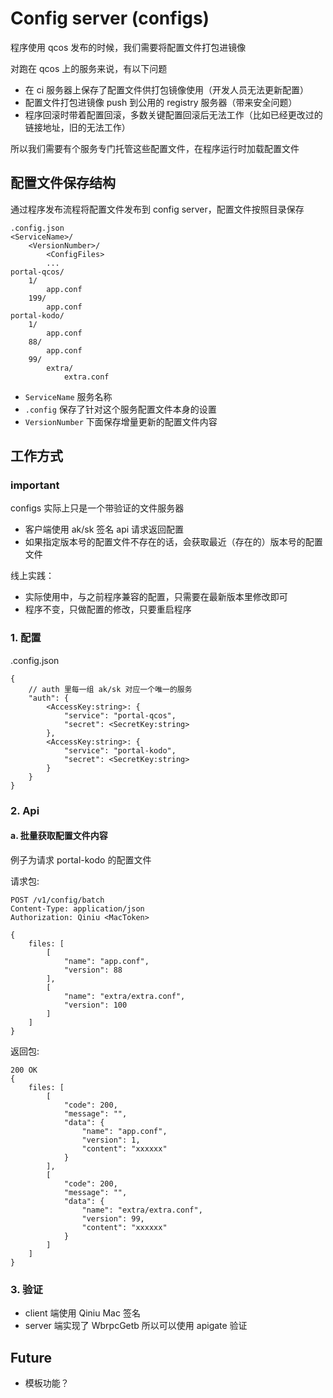 
# Config server (configs)

程序使用 qcos 发布的时候，我们需要将配置文件打包进镜像

对跑在 qcos 上的服务来说，有以下问题

- 在 ci 服务器上保存了配置文件供打包镜像使用（开发人员无法更新配置）
- 配置文件打包进镜像 push 到公用的 registry 服务器（带来安全问题）
- 程序回滚时带着配置回滚，多数关键配置回滚后无法工作（比如已经更改过的链接地址，旧的无法工作）

所以我们需要有个服务专门托管这些配置文件，在程序运行时加载配置文件

## 配置文件保存结构

通过程序发布流程将配置文件发布到 config server，配置文件按照目录保存

```
.config.json
<ServiceName>/
	<VersionNumber>/
		<ConfigFiles>
		...
portal-qcos/
	1/
		app.conf
	199/
		app.conf
portal-kodo/
	1/
		app.conf
	88/
		app.conf
	99/
		extra/
			extra.conf
```

- `ServiceName` 服务名称
- `.config` 保存了针对这个服务配置文件本身的设置
- `VersionNumber` 下面保存增量更新的配置文件内容

## 工作方式

### important

configs 实际上只是一个带验证的文件服务器

- 客户端使用 ak/sk 签名 api 请求返回配置
- 如果指定版本号的配置文件不存在的话，会获取最近（存在的）版本号的配置文件

线上实践：

- 实际使用中，与之前程序兼容的配置，只需要在最新版本里修改即可
- 程序不变，只做配置的修改，只要重启程序

### 1. 配置

.config.json

```
{
	// auth 里每一组 ak/sk 对应一个唯一的服务
	"auth": {
		<AccessKey:string>: {
			"service": "portal-qcos",
			"secret": <SecretKey:string>
		},
		<AccessKey:string>: {
			"service": "portal-kodo",
			"secret": <SecretKey:string>
		}
	}
}
```

### 2. Api

#### a. 批量获取配置文件内容

例子为请求 portal-kodo 的配置文件

请求包:

```
POST /v1/config/batch
Content-Type: application/json
Authorization: Qiniu <MacToken>

{
	files: [
		[
			"name": "app.conf",
			"version": 88
		],
		[
			"name": "extra/extra.conf",
			"version": 100
		]
	]
}
```

返回包:

```
200 OK
{
	files: [
		[
			"code": 200,
			"message": "",
			"data": {
				"name": "app.conf",
				"version": 1,
				"content": "xxxxxx"
			}
		],
		[
			"code": 200,
			"message": "",
			"data": {
				"name": "extra/extra.conf",
				"version": 99,
				"content": "xxxxxx"
			}
		]
	]
}
```

### 3. 验证

- client 端使用 Qiniu Mac 签名
- server 端实现了 WbrpcGetb 所以可以使用 apigate 验证

## Future

- 模板功能？
